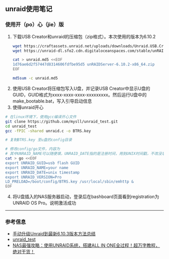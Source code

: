 ## unraid使用笔记
### 使用开（po）心（jie）版
1. 下载USB Creator和unraid的压缩包（zip格式）。本次使用的版本为6.10.2
   ```bash
   wget https://craftassets.unraid.net/uploads/downloads/Unraid.USB.Creator.Win32-2.0.exe
   wget https://unraid-dl.sfo2.cdn.digitaloceanspaces.com/stable/unRAIDServer-6.10.2-x86_64.zip

   cat > unraid.md5 <<EOF
   1d76ae6d2f57447d8314606fdfbe95d5 unRAIDServer-6.10.2-x86_64.zip
   EOF

   md5sum -c unraid.md5
   ```
2. 使用USB Creator将压缩包写入U盘，并记录USB Creator中显示U盘的GUID，GUID格式为xxxx-xxxx-xxxx-xxxxxxxxx。然后运行U盘中的make_bootable.bat，写入引导启动信息
3. 使得unraid开心
```bash
# 在linux环境下，使用gcc编译开心文件
git clone https://github.com/mysll/unraid_test.git
cd unraid_test
gcc -fPIC -shared unraid.c -o BTRS.key

# 复制BTRS.key 至u盘的config目录

# 修改config/go文件，内容为
# 其中UNRAID_NAME可以随便填，UNRAID_DATE指的是注册时间，用到UNIX时间戳，不改没事，要改的话去网上找个转换的就行。注意：UNRAID_GUID、UNRAID_NAME、UNRAID_DATE 对应的就是U盘GUID、授权给谁、授权时间。后面在Unraid中能查找到相应信息。
cat > go <<EOF
export UNRAID_GUID=usb flash GUID
export UNRAID_NAME=your name
export UNRAID_DATE=unix timestamp
export UNRAID_VERSION=Pro
LD_PRELOAD=/boot/config/BTRS.key /usr/local/sbin/emhttp &
EOF
```
4. 将U盘插入的NAS服务器启动，登录后在bashboard页面看到registration为UNRAID OS Pro。说明激活成功
---
### 参考信息
- [手动升级Unraid到最新6.10.3版本方法总结](https://post.smzdm.com/p/am8nvwed/)
- [unraid_test](https://github.com/mysll/unraid_test)
- [NAS最强攻略：使用UNRAID系统，搭建ALL IN ONE全过程！超万字教程，绝对干货！](https://zhuanlan.zhihu.com/p/152203435)